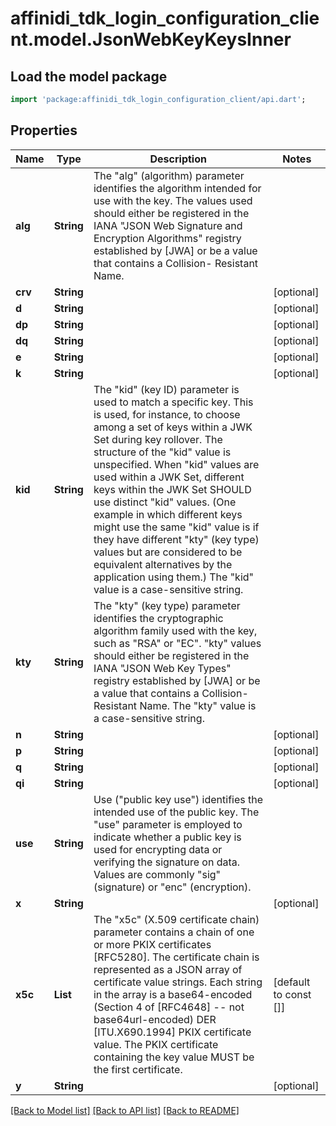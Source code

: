 # affinidi_tdk_login_configuration_client.model.JsonWebKeyKeysInner

## Load the model package

```dart
import 'package:affinidi_tdk_login_configuration_client/api.dart';
```

## Properties

| Name    | Type             | Description                                                                                                                                                                                                                                                                                                                                                                                                                                                                                                                                                                                      | Notes                 |
| ------- | ---------------- | ------------------------------------------------------------------------------------------------------------------------------------------------------------------------------------------------------------------------------------------------------------------------------------------------------------------------------------------------------------------------------------------------------------------------------------------------------------------------------------------------------------------------------------------------------------------------------------------------ | --------------------- |
| **alg** | **String**       | The \"alg\" (algorithm) parameter identifies the algorithm intended for use with the key. The values used should either be registered in the IANA \"JSON Web Signature and Encryption Algorithms\" registry established by [JWA] or be a value that contains a Collision- Resistant Name.                                                                                                                                                                                                                                                                                                        |
| **crv** | **String**       |                                                                                                                                                                                                                                                                                                                                                                                                                                                                                                                                                                                                  | [optional]            |
| **d**   | **String**       |                                                                                                                                                                                                                                                                                                                                                                                                                                                                                                                                                                                                  | [optional]            |
| **dp**  | **String**       |                                                                                                                                                                                                                                                                                                                                                                                                                                                                                                                                                                                                  | [optional]            |
| **dq**  | **String**       |                                                                                                                                                                                                                                                                                                                                                                                                                                                                                                                                                                                                  | [optional]            |
| **e**   | **String**       |                                                                                                                                                                                                                                                                                                                                                                                                                                                                                                                                                                                                  | [optional]            |
| **k**   | **String**       |                                                                                                                                                                                                                                                                                                                                                                                                                                                                                                                                                                                                  | [optional]            |
| **kid** | **String**       | The \"kid\" (key ID) parameter is used to match a specific key. This is used, for instance, to choose among a set of keys within a JWK Set during key rollover. The structure of the \"kid\" value is unspecified. When \"kid\" values are used within a JWK Set, different keys within the JWK Set SHOULD use distinct \"kid\" values. (One example in which different keys might use the same \"kid\" value is if they have different \"kty\" (key type) values but are considered to be equivalent alternatives by the application using them.) The \"kid\" value is a case-sensitive string. |
| **kty** | **String**       | The \"kty\" (key type) parameter identifies the cryptographic algorithm family used with the key, such as \"RSA\" or \"EC\". \"kty\" values should either be registered in the IANA \"JSON Web Key Types\" registry established by [JWA] or be a value that contains a Collision- Resistant Name. The \"kty\" value is a case-sensitive string.                                                                                                                                                                                                                                                  |
| **n**   | **String**       |                                                                                                                                                                                                                                                                                                                                                                                                                                                                                                                                                                                                  | [optional]            |
| **p**   | **String**       |                                                                                                                                                                                                                                                                                                                                                                                                                                                                                                                                                                                                  | [optional]            |
| **q**   | **String**       |                                                                                                                                                                                                                                                                                                                                                                                                                                                                                                                                                                                                  | [optional]            |
| **qi**  | **String**       |                                                                                                                                                                                                                                                                                                                                                                                                                                                                                                                                                                                                  | [optional]            |
| **use** | **String**       | Use (\"public key use\") identifies the intended use of the public key. The \"use\" parameter is employed to indicate whether a public key is used for encrypting data or verifying the signature on data. Values are commonly \"sig\" (signature) or \"enc\" (encryption).                                                                                                                                                                                                                                                                                                                      |
| **x**   | **String**       |                                                                                                                                                                                                                                                                                                                                                                                                                                                                                                                                                                                                  | [optional]            |
| **x5c** | **List<String>** | The \"x5c\" (X.509 certificate chain) parameter contains a chain of one or more PKIX certificates [RFC5280]. The certificate chain is represented as a JSON array of certificate value strings. Each string in the array is a base64-encoded (Section 4 of [RFC4648] -- not base64url-encoded) DER [ITU.X690.1994] PKIX certificate value. The PKIX certificate containing the key value MUST be the first certificate.                                                                                                                                                                          | [default to const []] |
| **y**   | **String**       |                                                                                                                                                                                                                                                                                                                                                                                                                                                                                                                                                                                                  | [optional]            |

[[Back to Model list]](../README.md#documentation-for-models) [[Back to API list]](../README.md#documentation-for-api-endpoints) [[Back to README]](../README.md)
